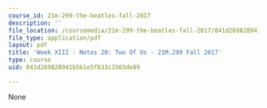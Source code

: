 ```yaml
---
course_id: 21m-299-the-beatles-fall-2017
description: ''
file_location: /coursemedia/21m-299-the-beatles-fall-2017/041d269828941b5b1e5fb33c3303de89_MIT21M_299F17_Notes20.pdf
file_type: application/pdf
layout: pdf
title: 'Week XIII - Notes 20: Two Of Us - 21M.299 Fall 2017'
type: course
uid: 041d269828941b5b1e5fb33c3303de89

---
```

None